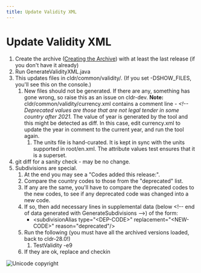 ```yaml
---
title: Update Validity XML
---
```


# Update Validity XML

1. Create the archive ([Creating the Archive](https://cldr.unicode.org/development/creating-the-archive)) with at least the last release (if you don't have it already)
2. Run GenerateValidityXML.java
3. This updates files in cldr/common/validity/. (If you set \-DSHOW\_FILES, you'll see this on the console.)
	1. New files should not be generated. If there are any, something has gone wrong, so raise this as an issue on cldr\-dev. **Note:** cldr/common/validity/currency.xml contains a comment line \- *\<!\-\- Deprecated values are those that are not legal tender in some country after 2021\.* The value of year is generated by the tool and this might be detected as diff. In this case, edit currency.xml to update the year in comment to the current year, and run the tool again.
		1. The units file is hand\-curated. It is kept in sync with the units supported in root/en.xml. The attribute values test ensures that it is a superset.
4. git diff for a sanity check \- may be no change.
5. Subdivisions are special.
	1. At the end you may see a "Codes added this release:".
	2. Compare the country codes to those from the "deprecated" list.
	3. If any are the same, you'll have to compare the deprecated codes to the new codes, to see if any deprecated code was changed into a new code.
	4. If so, then add necessary lines in supplemental data (below \<!\-\- end of data generated with GenerateSubdivisions \-\-\>) of the form:
		- \<subdivisionAlias type\="\<DEP\-CODE\>" replacement\="\<NEW\-CODE\>" reason\="deprecated"/\>
	5. Run the following (you must have all the archived versions loaded, back to cldr\-28\.0!)
		1. TestValidity \-e9
	6. If they are ok, replace and checkin
	
![Unicode copyright](https://www.unicode.org/img/hb_notice.gif)